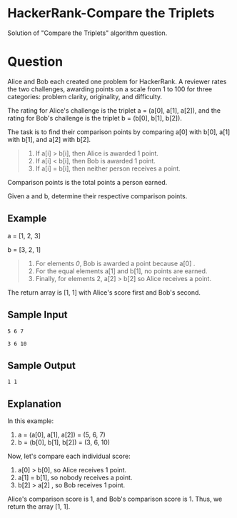 # HackerRank-Compare the Triplets
Solution of "Compare the Triplets" algorithm question.

# Question

Alice and Bob each created one problem for HackerRank. A reviewer rates the two challenges, awarding points on a scale from 1 to 100 for three categories: problem clarity, originality, and difficulty.

The rating for Alice's challenge is the triplet a = (a[0], a[1], a[2]), and the rating for Bob's challenge is the triplet b = (b[0], b[1], b[2]).

The task is to find their comparison points by comparing a[0] with b[0], a[1] with b[1], and a[2] with b[2].

> 1. If a[i] > b[i], then Alice is awarded 1 point.
> 2. If a[i] < b[i], then Bob is awarded 1 point.
> 3. If a[i] = b[i], then neither person receives a point.

Comparison points is the total points a person earned.

Given a and b, determine their respective comparison points.

## Example

a = [1, 2, 3]

b = [3, 2, 1]

> 1. For elements *0*, Bob is awarded a point because a[0] .
> 2. For the equal elements a[1] and b[1], no points are earned.
> 3. Finally, for elements 2, a[2] > b[2] so Alice receives a point.

The return array is [1, 1] with Alice's score first and Bob's second.

## Sample Input
```
5 6 7

3 6 10
```

## Sample Output
```
1 1
```
## Explanation

In this example:

1. a = (a[0], a[1], a[2]) = (5, 6, 7)
2. b = (b[0], b[1], b[2]) = (3, 6, 10)

Now, let's compare each individual score:

1. a[0] > b[0], so Alice receives 1 point.
2. a[1] = b[1], so nobody receives a point.
3. b[2] > a[2] , so Bob receives 1 point.

Alice's comparison score is 1, and Bob's comparison score is 1. Thus, we return the array [1, 1].
